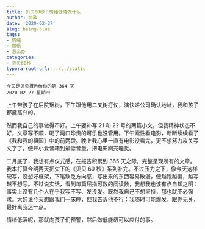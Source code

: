 ```yaml
---
title: 贝贝60秒：情绪低落做什么
author: 曲政
date: '2020-02-27'
slug: being-blue
tags:
- 情绪
- 微信
- 怎么办
categories:
- 贝贝60秒
typora-root-url: ../../static
---
```

```
今天是贝贝报告给你的第 364 天   
2020-02-27 星期四
```

上午带孩子在后院锯树，下午跟他用二叉树打仗，演快递公司确认地址，我和孩子都挺高兴的。

然而我自己的事做得不好。上午要补写 21 和 22 号的两篇小文，但我精神状态不好，文章写不顺，喝了两口珍贵的可乐也没管用。下午索性看电影，断断续续看了《我和我的祖国》中的前两段。晚上我心里一直有电影没看完，更不想努力攻关写文字了，便开小爱音箱到最低音量，把电影刷完睡觉。

二月底了，我想有点仪式感，在报告积累到 365 天之际，完整呈现所有的文章。我本打算今明两天把欠下的《贝贝 60 秒》系列补完。不过压力之下，像今天这样硬写，没想好框架，下笔缺乏方向感，写出来的东西容易散漫，便越跑越偏，越写越不想写。不过说实话，看到每篇屈指可数的阅读数，我想我也该有点自知之明：事实上没有几个人在乎我写不写、发没发。既然我自己不想坚持，那也就不必强求。大娃说今天想跟我们一床睡，但我告诉他不行：我随时可能爆发，跟你无关，最好离我远一点。

情绪低落呢，那就向孩子们预警，然后做低能级可以应付的事。
